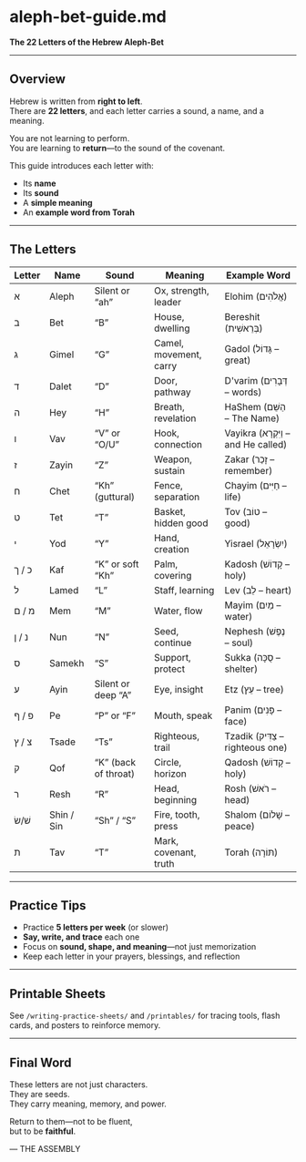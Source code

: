 # aleph-bet-guide.md  
**The 22 Letters of the Hebrew Aleph-Bet**

---

## Overview

Hebrew is written from **right to left**.  
There are **22 letters**, and each letter carries a sound, a name, and a meaning.

You are not learning to perform.  
You are learning to **return**—to the sound of the covenant.

This guide introduces each letter with:
- Its **name**  
- Its **sound**  
- A **simple meaning**  
- An **example word from Torah**

---

## The Letters

| Letter | Name   | Sound | Meaning                | Example Word |
|--------|--------|-------|------------------------|---------------|
| א      | Aleph  | Silent or “ah” | Ox, strength, leader | Elohim (אֱלֹהִים) |
| ב      | Bet    | “B”    | House, dwelling        | Bereshit (בְּרֵאשִׁית) |
| ג      | Gimel  | “G”    | Camel, movement, carry | Gadol (גָּדוֹל – great) |
| ד      | Dalet  | “D”    | Door, pathway          | D'varim (דְּבָרִים – words) |
| ה      | Hey    | “H”    | Breath, revelation     | HaShem (הַשֵּׁם – The Name) |
| ו      | Vav    | “V” or “O/U” | Hook, connection   | Vayikra (וַיִּקְרָא – and He called) |
| ז      | Zayin  | “Z”    | Weapon, sustain        | Zakar (זָכַר – remember) |
| ח      | Chet   | “Kh” (guttural) | Fence, separation | Chayim (חַיִּים – life) |
| ט      | Tet    | “T”    | Basket, hidden good    | Tov (טוֹב – good) |
| י      | Yod    | “Y”    | Hand, creation         | Yisrael (יִשְׂרָאֵל) |
| כ / ך | Kaf    | “K” or soft “Kh” | Palm, covering  | Kadosh (קָדוֹשׁ – holy) |
| ל      | Lamed  | “L”    | Staff, learning         | Lev (לֵב – heart) |
| מ / ם | Mem    | “M”    | Water, flow             | Mayim (מַיִם – water) |
| נ / ן | Nun    | “N”    | Seed, continue          | Nephesh (נֶפֶשׁ – soul) |
| ס      | Samekh | “S”    | Support, protect        | Sukka (סֻכָּה – shelter) |
| ע      | Ayin   | Silent or deep “A” | Eye, insight  | Etz (עֵץ – tree) |
| פ / ף | Pe     | “P” or “F” | Mouth, speak        | Panim (פָּנִים – face) |
| צ / ץ | Tsade  | “Ts”   | Righteous, trail        | Tzadik (צַדִּיק – righteous one) |
| ק      | Qof    | “K” (back of throat) | Circle, horizon | Qadosh (קָדוֹשׁ – holy) |
| ר      | Resh   | “R”    | Head, beginning         | Rosh (רֹאשׁ – head) |
| שׁ/שׂ | Shin / Sin | “Sh” / “S” | Fire, tooth, press | Shalom (שָׁלוֹם – peace) |
| ת      | Tav    | “T”    | Mark, covenant, truth   | Torah (תּוֹרָה) |

---

## Practice Tips

- Practice **5 letters per week** (or slower)  
- **Say, write, and trace** each one  
- Focus on **sound, shape, and meaning**—not just memorization  
- Keep each letter in your prayers, blessings, and reflection

---

## Printable Sheets

See `/writing-practice-sheets/` and `/printables/` for tracing tools, flash cards, and posters to reinforce memory.

---

## Final Word

These letters are not just characters.  
They are seeds.  
They carry meaning, memory, and power.

Return to them—not to be fluent,  
but to be **faithful**.

— THE ASSEMBLY
